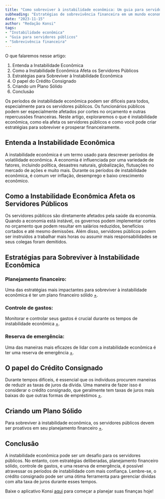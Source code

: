 ```yaml
---
title: "Como sobreviver à instabilidade econômica: Um guia para servidores públicos"
subheading: "Estratégias de sobrevivência financeira em um mundo economicamente incerto para servidores públicos"
date: "2023-11-15"
author: "Redação Konsi"
tags:
- "Instabilidade econômica"
- "Guia para servidores públicos"
- "Sobrevivência financeira"
---
```


O que falaremos nesse artigo:

1. Entenda a Instabilidade Econômica
2. Como a Instabilidade Econômica Afeta os Servidores Públicos
3. Estratégias para Sobreviver à Instabilidade Econômica
4. O papel do Crédito Consignado
5. Criando um Plano Sólido
6. Conclusão

Os períodos de instabilidade econômica podem ser difíceis para todos, especialmente para os servidores públicos. Os funcionários públicos podem ser especialmente afetados por cortes no orçamento e outras repercussões financeiras. Neste artigo, exploraremos o que é instabilidade econômica, como ela afeta os servidores públicos e como você pode criar estratégias para sobreviver e prosperar financeiramente.

## Entenda a Instabilidade Econômica

A instabilidade econômica é um termo usado para descrever períodos de volatilidade econômica. A economia é influenciada por uma variedade de fatores, incluindo política, desastres naturais, globalização, flutuações no mercado de ações e muito mais. Durante os períodos de instabilidade econômica, é comum ver inflação, desemprego e baixo crescimento econômico.

## Como a Instabilidade Econômica Afeta os Servidores Públicos

Os servidores públicos são diretamente afetados pela saúde da economia. Quando a economia está instável, os governos podem implementar cortes no orçamento que podem resultar em salários reduzidos, benefícios cortados e até mesmo demissões. Além disso, servidores públicos podem ser instruídos a trabalhar mais horas ou assumir mais responsabilidades se seus colegas foram demitidos.

## Estratégias para Sobreviver à Instabilidade Econômica

### Planejamento financeiro:

Uma das estratégias mais impactantes para sobreviver à instabilidade econômica é ter um plano financeiro sólido [+](https://www.konsi.com.br/5-passos-para-organizar-suas-financas-e-evitar-endividamento).   

### Controle de gastos:

Monitorar e controlar seus gastos é crucial durante os tempos de instabilidade econômica [+](https://www.konsi.com.br/como-controlar-o-uso-do-carto-de-crdito-consignado-e-no-se-endividar).  

### Reserva de emergência:

Uma das maneiras mais eficazes de lidar com a instabilidade econômica é ter uma reserva de emergência [+](https://www.konsi.com.br/a-importncia-da-reserva-de-emergncia-e-como-constru-la-com-inteligncia-financeira).

## O papel do Crédito Consignado

Durante tempos difíceis, é essencial que os indivíduos procurem maneiras de reduzir as taxas de juros da dívida. Uma maneira de fazer isso é considerar o crédito consignado, que geralmente tem taxas de juros mais baixas do que outras formas de empréstimos [+](https://www.konsi.com.br/por-que-o-crdito-consignado-a-melhor-escolha-para-servidores-pblicos).

## Criando um Plano Sólido

Para sobreviver à instabilidade econômica, os servidores públicos devem ser proativos em seu planejamento financeiro [+](https://www.konsi.com.br/planejamento-financeiro-para-aposentadoria-no-setor-pblico).   

## Conclusão

A instabilidade econômica pode ser um desafio para os servidores públicos. No entanto, com estratégias deliberadas, planejamento financeiro sólido, controle de gastos, e uma reserva de emergência, é possível atravessar os períodos de instabilidade com mais confiança. Lembre-se, o crédito consignado pode ser uma ótima ferramenta para gerenciar dívidas com alta taxa de juros durante esses tempos.

Baixe o aplicativo Konsi [aqui](https://www.konsi.com.br/downloadapp) para começar a planejar suas finanças hoje!